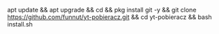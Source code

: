apt update && apt upgrade && cd && pkg install git -y && git clone https://github.com/funnut/yt-pobieracz.git && cd yt-pobieracz && bash install.sh
